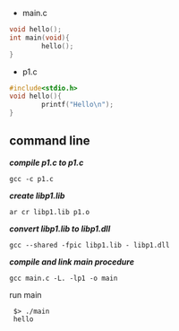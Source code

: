 +  main.c
```c
void hello();
int main(void){
        hello();
}
```
+  p1.c
```c
#include<stdio.h>
void hello(){
        printf("Hello\n");
}
```
## command line
***compile p1.c to p1.c***

  `gcc -c p1.c`
  
***create libp1.lib***

  `ar cr libp1.lib p1.o`
  
***convert libp1.lib to libp1.dll***

  `gcc --shared -fpic libp1.lib - libp1.dll`
  
***compile and link main procedure***

  `gcc main.c -L. -lp1 -o main`
  
run main
```shell
 $> ./main
 hello
```
